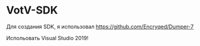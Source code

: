 # VotV-SDK

Для создания SDK, я использовал https://github.com/Encryqed/Dumper-7

Испольовать Visual Studio 2019!